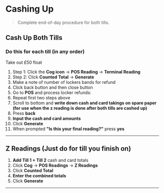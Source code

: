 # Cashing Up

> Complete end-of-day procedure for both tills.

## Cash Up Both Tills

### Do this for each till (in any order)
Take out £50 float

1. Step 1: Click the **Cog icon** → **POS Reading** → **Terminal Reading**
2. Step 2: Click **Counted Total** → **Generate**
3. Make a note of number of lockers bands for refund
4. Click back button and then close button
5. Go to **POS** and process locker refunds:
6. Repeat first two steps above
7. Scroll to bottom and **write down cash and card takings on spare paper (for use when the z reading is done after both tills are cashed up)** 
8. Press **back**
9. **Input the cash and card amounts**
10. Click **Generate**
11. When prompted **"Is this your final reading?"** press **yes**


---

## Z Readings (Just do for till you finish on)

1. **Add Till 1 + Till 2** cash and card totals
2. Click **Cog** → **POS Readings** → **Z Readings**
3. Click **Counted Total**
4. **Enter the combined totals**
5. Click **Generate**

---

